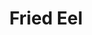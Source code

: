 ---
templateKey: blog-post
featuredpost: false
featuredimage: /assets/Fried_Eel.png
title: Fried Eel
description: Cooking
testfield: 450
---